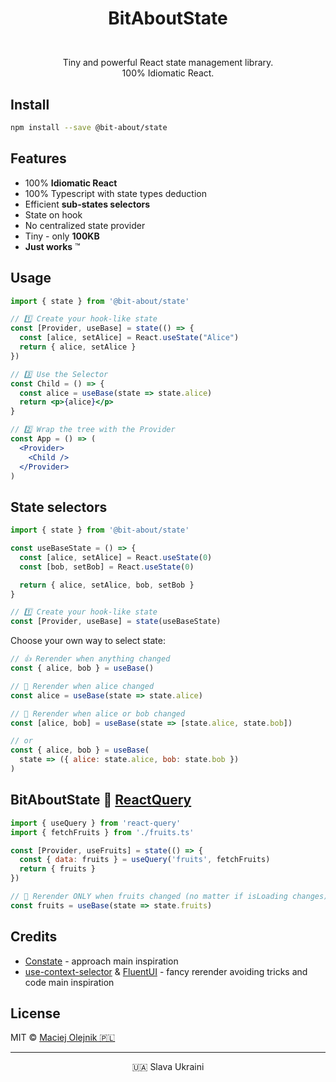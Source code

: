 # <p align="center">BitAboutState</p>
<p align="center">
<img alt="" src="https://user-images.githubusercontent.com/1496580/160495578-c4a54e53-7c5f-4bc3-9db3-a45c6ed45394.png" /><br/>
<a href="https://www.npmjs.com/package/@bit-about/state"><img alt="" src="https://img.shields.io/npm/v/@bit-about/state.svg" /></a>
<img alt="" src="https://img.shields.io/bundlephobia/min/@bit-about/state?label=size" />
<img alt="" src="https://img.shields.io/codecov/c/github/bit-about/state" />
<br />
Tiny and powerful React state management library.<br />
100% Idiomatic React.<br />
</p>

## Install

```bash
npm install --save @bit-about/state
```

## Features

- 100% **Idiomatic React**
- 100% Typescript with state types deduction
- Efficient **sub-states selectors**
- State on hook
- No centralized state provider
- Tiny - only **100KB**
- **Just works** ™️

## Usage

```jsx
import { state } from '@bit-about/state'

// 1️⃣ Create your hook-like state
const [Provider, useBase] = state(() => {
  const [alice, setAlice] = React.useState("Alice")
  return { alice, setAlice }
})

// 3️⃣ Use the Selector
const Child = () => {
  const alice = useBase(state => state.alice)
  return <p>{alice}</p>
}

// 2️⃣ Wrap the tree with the Provider
const App = () => (
  <Provider>
    <Child />
  </Provider>
)
```

## State selectors

```jsx
import { state } from '@bit-about/state'

const useBaseState = () => {
  const [alice, setAlice] = React.useState(0)
  const [bob, setBob] = React.useState(0)

  return { alice, setAlice, bob, setBob }
}

// 1️⃣ Create your hook-like state
const [Provider, useBase] = state(useBaseState)
```

Choose your own way to select state:

```jsx
// 👍 Rerender when anything changed
const { alice, bob } = useBase()

// 💪 Rerender when alice changed
const alice = useBase(state => state.alice)

// 🤌 Rerender when alice or bob changed
const [alice, bob] = useBase(state => [state.alice, state.bob])

// or
const { alice, bob } = useBase( 
  state => ({ alice: state.alice, bob: state.bob }) 
)
```

## BitAboutState 💛 [ReactQuery](https://github.com/tannerlinsley/react-query)

```jsx
import { useQuery } from 'react-query'
import { fetchFruits } from './fruits.ts'

const [Provider, useFruits] = state(() => {
  const { data: fruits } = useQuery('fruits', fetchFruits)
  return { fruits }
})

// 🧠 Rerender ONLY when fruits changed (no matter if isLoading changes)
const fruits = useBase(state => state.fruits)
```

## Credits
- [Constate](https://github.com/diegohaz/constate) - approach main inspiration
- [use-context-selector](https://github.com/dai-shi/use-context-selector) & [FluentUI](https://github.com/microsoft/fluentui) - fancy rerender avoiding tricks and code main inspiration


## License
MIT © [Maciej Olejnik 🇵🇱](https://github.com/Gareneye)

---
<p align="center">🇺🇦 Slava Ukraini</p>

